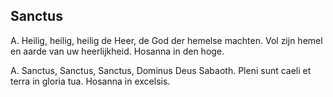 ## Sanctus

A. Heilig, heilig, heilig de Heer, de God der hemelse machten. Vol zijn hemel en aarde van uw heerlijkheid. Hosanna in den hoge.

A. Sanctus, Sanctus, Sanctus, Dominus Deus Sabaoth. Pleni sunt caeli et terra in gloria tua. Hosanna in excelsis.

